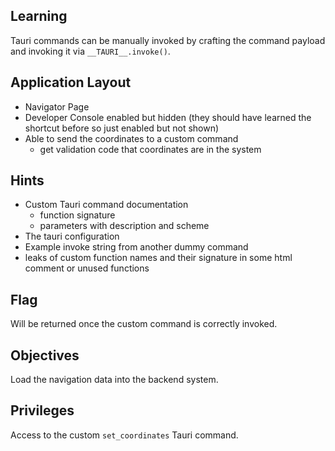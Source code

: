 ## Learning

Tauri commands can be manually invoked by crafting the command payload and invoking it via `__TAURI__.invoke()`.

## Application Layout

- Navigator Page
- Developer Console enabled but hidden (they should have learned the shortcut before so just enabled but not shown)
- Able to send the coordinates to a custom command
  - get validation code that coordinates are in the system

## Hints

- Custom Tauri command documentation
  - function signature
  - parameters with description and scheme
- The tauri configuration
- Example invoke string from another dummy command
- leaks of custom function names and their signature in some html comment or unused functions

## Flag

Will be returned once the custom command is correctly invoked.

## Objectives

Load the navigation data into the backend system.

## Privileges

Access to the custom `set_coordinates` Tauri command.
